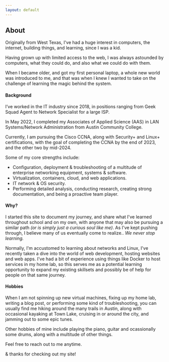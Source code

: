 ```yaml
---
layout: default
---
```


## About
Originally from West Texas, I've had a huge interest in computers, the internet, building things, and learning, since I was a kid. 

Having grown up with limited access to the web, I was always astounded by computers, what they could do, and also what we could do with them. 

When I became older, and got my first personal laptop, a whole new world was introduced to me, and that was when I knew I wanted to take on the challenge of learning the magic behind the system.

#### Background
I’ve worked in the IT industry since 2018, in positions ranging from Geek Squad Agent to Network Specialist for a large ISP.

In May 2022, I completed my Associates of Applied Science (AAS) in LAN Systems/Network Administration from Austin Community College. 

Currently, I am pursuing the Cisco CCNA, along with Security+ and Linux+ certifications, with the goal of completing the CCNA by the end of 2023, and the other two by mid-2024.

Some of my core strengths include:
- Configuration, deployment & troubleshooting of a multitude of enterprise networking equipment, systems & software.
- Virtualization, containers, cloud, and web applications.
- IT network & OS security.
- Performing detailed analysis, conducting research, creating strong documentation, and being a proactive team player.

#### Why?

I started this site to document my journey, and share what I've learned throughout school and on my own, with anyone that may also be pursuing a similar path _(or is simply just a curious soul like me)_. As I've kept pushing through, I believe many of us eventually come to realize.. _We never stop learning._

Normally, I'm accustomed to learning about networks and Linux, I've recently taken a dive into the world of web development, hosting websites and web apps. I've had a bit of experience using things like Docker to host services in my home lab, so this serves me as a potential learning opportunity to expand my existing skillsets and possibly be of help for people on that same journey.

#### Hobbies
When I am not spinning up new virtual machines, fixing up my home lab, writing a blog post, or performing some kind of troubleshooting, you can usually find me hiking around the many trails in Austin, along with occasional kayaking at Town Lake, cruising in or around the city, and jamming out to some epic tunes.

Other hobbies of mine include playing the piano, guitar and ocassionally some drums, along with a multitude of other things.

Feel free to reach out to me anytime.

& thanks for checking out my site!